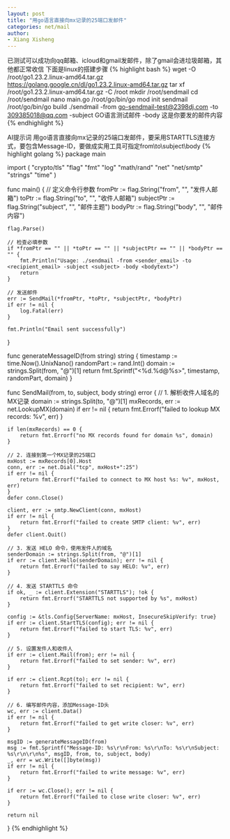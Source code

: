 ```yaml
---
layout: post
title: "用go语言直接向mx记录的25端口发邮件"
categories: net/mail
author:
- Xiang Xisheng
---
```


已测试可以成功向qq邮箱、icloud和gmail发邮件，除了gmail会进垃圾邮箱，其他都正常收信
下面是linux的搭建步骤
{% highlight bash %}
wget -O /root/go1.23.2.linux-amd64.tar.gz https://golang.google.cn/dl/go1.23.2.linux-amd64.tar.gz
tar xf /root/go1.23.2.linux-amd64.tar.gz -C /root
mkdir /root/sendmail
cd /root/sendmail
nano main.go
/root/go/bin/go mod init sendmail
/root/go/bin/go build
./sendmail -from go-sendmail-test@2398dj.com -to 309385018@qq.com -subject GO语言测试邮件 -body 这是你要发的邮件内容
{% endhighlight %}


AI提示词
用go语言直接向mx记录的25端口发邮件，要采用STARTTLS连接方式，要包含Message-ID，要做成实用工具可指定from\to\subject\body
{% highlight golang %}
package main

import (
    "crypto/tls"
    "flag"
    "fmt"
    "log"
    "math/rand"
    "net"
    "net/smtp"
    "strings"
    "time"
)

func main() {
    // 定义命令行参数
    fromPtr := flag.String("from", "", "发件人邮箱")
    toPtr := flag.String("to", "", "收件人邮箱")
    subjectPtr := flag.String("subject", "", "邮件主题")
    bodyPtr := flag.String("body", "", "邮件内容")
    
    flag.Parse()

    // 检查必填参数
    if *fromPtr == "" || *toPtr == "" || *subjectPtr == "" || *bodyPtr == "" {
        fmt.Println("Usage: ./sendmail -from <sender_email> -to <recipient_email> -subject <subject> -body <bodytext>")
        return
    }

    // 发送邮件
    err := SendMail(*fromPtr, *toPtr, *subjectPtr, *bodyPtr)
    if err != nil {
        log.Fatal(err)
    }

    fmt.Println("Email sent successfully")
}

func generateMessageID(from string) string {
    timestamp := time.Now().UnixNano()
    randomPart := rand.Int()
    domain := strings.Split(from, "@")[1]
    return fmt.Sprintf("<%d.%d@%s>", timestamp, randomPart, domain)
}

func SendMail(from, to, subject, body string) error {
    // 1. 解析收件人域名的MX记录
    domain := strings.Split(to, "@")[1]
    mxRecords, err := net.LookupMX(domain)
    if err != nil {
        return fmt.Errorf("failed to lookup MX records: %v", err)
    }

    if len(mxRecords) == 0 {
        return fmt.Errorf("no MX records found for domain %s", domain)
    }

    // 2. 连接到第一个MX记录的25端口
    mxHost := mxRecords[0].Host
    conn, err := net.Dial("tcp", mxHost+":25")
    if err != nil {
        return fmt.Errorf("failed to connect to MX host %s: %v", mxHost, err)
    }
    defer conn.Close()

    client, err := smtp.NewClient(conn, mxHost)
    if err != nil {
        return fmt.Errorf("failed to create SMTP client: %v", err)
    }
    defer client.Quit()

    // 3. 发送 HELO 命令，使用发件人的域名
    senderDomain := strings.Split(from, "@")[1]
    if err := client.Hello(senderDomain); err != nil {
        return fmt.Errorf("failed to say HELO: %v", err)
    }

    // 4. 发送 STARTTLS 命令
    if ok, _ := client.Extension("STARTTLS"); !ok {
        return fmt.Errorf("STARTTLS not supported by %s", mxHost)
    }

    config := &tls.Config{ServerName: mxHost, InsecureSkipVerify: true}
    if err := client.StartTLS(config); err != nil {
        return fmt.Errorf("failed to start TLS: %v", err)
    }

    // 5. 设置发件人和收件人
    if err := client.Mail(from); err != nil {
        return fmt.Errorf("failed to set sender: %v", err)
    }

    if err := client.Rcpt(to); err != nil {
        return fmt.Errorf("failed to set recipient: %v", err)
    }

    // 6. 编写邮件内容，添加Message-ID头
    wc, err := client.Data()
    if err != nil {
        return fmt.Errorf("failed to get write closer: %v", err)
    }

    msgID := generateMessageID(from)
    msg := fmt.Sprintf("Message-ID: %s\r\nFrom: %s\r\nTo: %s\r\nSubject: %s\r\n\r\n%s", msgID, from, to, subject, body)
    _, err = wc.Write([]byte(msg))
    if err != nil {
        return fmt.Errorf("failed to write message: %v", err)
    }

    if err := wc.Close(); err != nil {
        return fmt.Errorf("failed to close write closer: %v", err)
    }

    return nil
}
{% endhighlight %}
